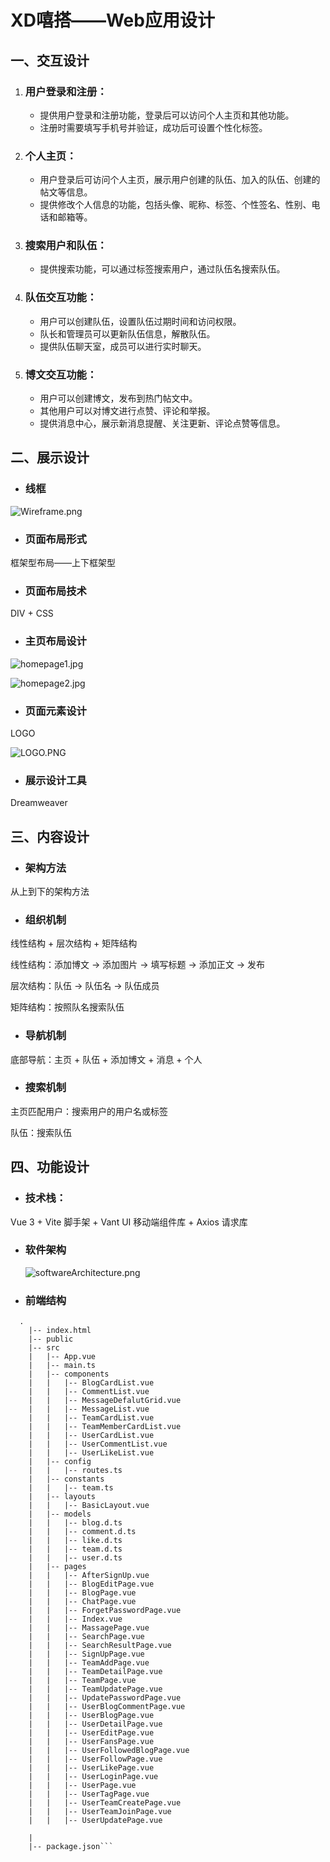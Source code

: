 # XD嘻搭——Web应用设计

## 一、交互设计

1. ### **用户登录和注册**：
   
   - 提供用户登录和注册功能，登录后可以访问个人主页和其他功能。
   - 注册时需要填写手机号并验证，成功后可设置个性化标签。
2. ### **个人主页**：
   
   - 用户登录后可访问个人主页，展示用户创建的队伍、加入的队伍、创建的帖文等信息。
   - 提供修改个人信息的功能，包括头像、昵称、标签、个性签名、性别、电话和邮箱等。
3. ### **搜索用户和队伍**：
   
   - 提供搜索功能，可以通过标签搜索用户，通过队伍名搜索队伍。
4. ### **队伍交互功能**：
   
   - 用户可以创建队伍，设置队伍过期时间和访问权限。
   - 队长和管理员可以更新队伍信息，解散队伍。
   - 提供队伍聊天室，成员可以进行实时聊天。
5. ### **博文交互功能**：
   
   - 用户可以创建博文，发布到热门帖文中。
   - 其他用户可以对博文进行点赞、评论和举报。
   - 提供消息中心，展示新消息提醒、关注更新、评论点赞等信息。


## 二、展示设计

- ### 线框

![Wireframe.png](./img/Wireframe.png)



- ### 页面布局形式

框架型布局——上下框架型



- ### 页面布局技术

DIV + CSS



- ### 主页布局设计

![homepage1.jpg](./img/homepage1.jpg)

![homepage2.jpg](./img/homepage2.jpg)



- ### 页面元素设计

LOGO

![LOGO.PNG](./img/LOGO.PNG)



- ### 展示设计工具

Dreamweaver



## 三、内容设计

- ### 架构方法

从上到下的架构方法



- ### 组织机制

线性结构 + 层次结构 + 矩阵结构

线性结构：添加博文 -> 添加图片 -> 填写标题 -> 添加正文 -> 发布

层次结构：队伍 -> 队伍名 -> 队伍成员

矩阵结构：按照队名搜索队伍



- ### 导航机制

底部导航：主页 + 队伍 + 添加博文 + 消息 + 个人



- ### 搜索机制

主页匹配用户：搜索用户的用户名或标签

队伍：搜索队伍



## 四、功能设计

- ### 技术栈：

Vue 3 + Vite 脚手架 + Vant UI 移动端组件库 + Axios 请求库



- ### 软件架构

  ![softwareArchitecture.png](./img/softwareArchitecture.png)

- ### 前端结构

```  structure
  .
    |-- index.html
    |-- public
    |-- src
    |   |-- App.vue
    |   |-- main.ts
    |   |-- components
    |   |   |-- BlogCardList.vue
    |   |   |-- CommentList.vue
    |   |   |-- MessageDefalutGrid.vue
    |   |   |-- MessageList.vue
    |   |   |-- TeamCardList.vue
    |   |   |-- TeamMemberCardList.vue
    |   |   |-- UserCardList.vue
    |   |   |-- UserCommentList.vue
    |   |   |-- UserLikeList.vue
    |   |-- config
    |   |   |-- routes.ts
    |   |-- constants
    |   |   |-- team.ts
    |   |-- layouts
    |   |   |-- BasicLayout.vue
    |   |-- models
    |   |   |-- blog.d.ts
    |   |   |-- comment.d.ts
    |   |   |-- like.d.ts
    |   |   |-- team.d.ts
    |   |   |-- user.d.ts
    |   |-- pages
    |   |   |-- AfterSignUp.vue    
    |   |   |-- BlogEditPage.vue
    |   |   |-- BlogPage.vue
    |   |   |-- ChatPage.vue
    |   |   |-- ForgetPasswordPage.vue
    |   |   |-- Index.vue
    |   |   |-- MassagePage.vue
    |   |   |-- SearchPage.vue
    |   |   |-- SearchResultPage.vue
    |   |   |-- SignUpPage.vue
    |   |   |-- TeamAddPage.vue
    |   |   |-- TeamDetailPage.vue
    |   |   |-- TeamPage.vue
    |   |   |-- TeamUpdatePage.vue
    |   |   |-- UpdatePasswordPage.vue
    |   |   |-- UserBlogCommentPage.vue
    |   |   |-- UserBlogPage.vue
    |   |   |-- UserDetailPage.vue
    |   |   |-- UserEditPage.vue
    |   |   |-- UserFansPage.vue
    |   |   |-- UserFollowedBlogPage.vue
    |   |   |-- UserFollowPage.vue
    |   |   |-- UserLikePage.vue
    |   |   |-- UserLoginPage.vue
    |   |   |-- UserPage.vue
    |   |   |-- UserTagPage.vue
    |   |   |-- UserTeamCreatePage.vue
    |   |   |-- UserTeamJoinPage.vue
    |   |   |-- UserUpdatePage.vue
   
    |
    |-- package.json```
```









